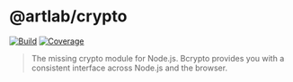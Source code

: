 # @artlab/crypto
[![Build](https://gitr.net/artlab/crypto/badges/master/pipeline.svg)](https://gitr.net/artlab/crypto) [![Coverage](https://gitr.net/artlab/crypto/badges/master/coverage.svg)](https://gitr.net/artlab/crypto)

> The missing crypto module for Node.js. Bcrypto provides you with a consistent
> interface across Node.js and the browser.
